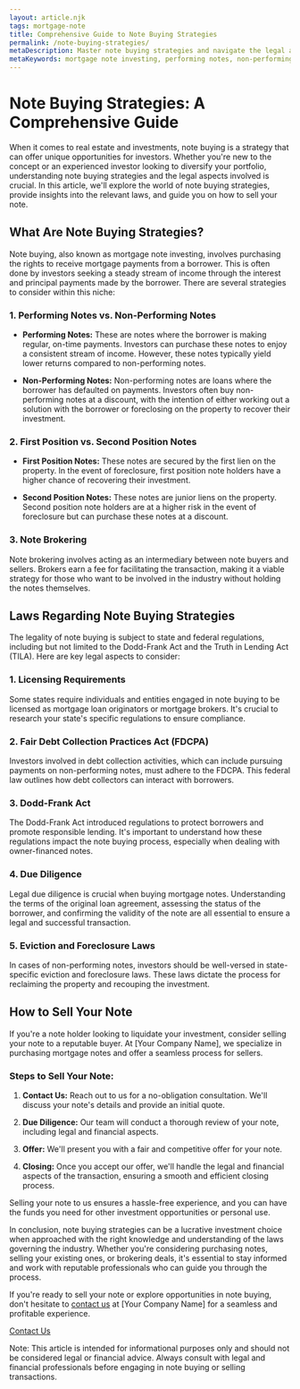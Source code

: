 ```yaml
---
layout: article.njk
tags: mortgage-note
title: Comprehensive Guide to Note Buying Strategies
permalink: /note-buying-strategies/
metaDescription: Master note buying strategies and navigate the legal aspects of this investment opportunity. Learn about note types, key laws, and how to sell your note for maximum profit.
metaKeywords: mortgage note investing, performing notes, non-performing notes, first position notes, second position notes, note brokering, foreclosure laws
---
```


# Note Buying Strategies: A Comprehensive Guide

When it comes to real estate and investments, note buying is a strategy that can offer unique opportunities for investors. Whether you're new to the concept or an experienced investor looking to diversify your portfolio, understanding note buying strategies and the legal aspects involved is crucial. In this article, we'll explore the world of note buying strategies, provide insights into the relevant laws, and guide you on how to sell your note.

## What Are Note Buying Strategies?

Note buying, also known as mortgage note investing, involves purchasing the rights to receive mortgage payments from a borrower. This is often done by investors seeking a steady stream of income through the interest and principal payments made by the borrower. There are several strategies to consider within this niche:

### 1. Performing Notes vs. Non-Performing Notes

- **Performing Notes:** These are notes where the borrower is making regular, on-time payments. Investors can purchase these notes to enjoy a consistent stream of income. However, these notes typically yield lower returns compared to non-performing notes.

- **Non-Performing Notes:** Non-performing notes are loans where the borrower has defaulted on payments. Investors often buy non-performing notes at a discount, with the intention of either working out a solution with the borrower or foreclosing on the property to recover their investment.

### 2. First Position vs. Second Position Notes

- **First Position Notes:** These notes are secured by the first lien on the property. In the event of foreclosure, first position note holders have a higher chance of recovering their investment.

- **Second Position Notes:** These notes are junior liens on the property. Second position note holders are at a higher risk in the event of foreclosure but can purchase these notes at a discount.

### 3. Note Brokering

Note brokering involves acting as an intermediary between note buyers and sellers. Brokers earn a fee for facilitating the transaction, making it a viable strategy for those who want to be involved in the industry without holding the notes themselves.

## Laws Regarding Note Buying Strategies

The legality of note buying is subject to state and federal regulations, including but not limited to the Dodd-Frank Act and the Truth in Lending Act (TILA). Here are key legal aspects to consider:

### 1. Licensing Requirements

Some states require individuals and entities engaged in note buying to be licensed as mortgage loan originators or mortgage brokers. It's crucial to research your state's specific regulations to ensure compliance.

### 2. Fair Debt Collection Practices Act (FDCPA)

Investors involved in debt collection activities, which can include pursuing payments on non-performing notes, must adhere to the FDCPA. This federal law outlines how debt collectors can interact with borrowers.

### 3. Dodd-Frank Act

The Dodd-Frank Act introduced regulations to protect borrowers and promote responsible lending. It's important to understand how these regulations impact the note buying process, especially when dealing with owner-financed notes.

### 4. Due Diligence

Legal due diligence is crucial when buying mortgage notes. Understanding the terms of the original loan agreement, assessing the status of the borrower, and confirming the validity of the note are all essential to ensure a legal and successful transaction.

### 5. Eviction and Foreclosure Laws

In cases of non-performing notes, investors should be well-versed in state-specific eviction and foreclosure laws. These laws dictate the process for reclaiming the property and recouping the investment.

## How to Sell Your Note

If you're a note holder looking to liquidate your investment, consider selling your note to a reputable buyer. At [Your Company Name], we specialize in purchasing mortgage notes and offer a seamless process for sellers.

### Steps to Sell Your Note:

1. **Contact Us:** Reach out to us for a no-obligation consultation. We'll discuss your note's details and provide an initial quote.

2. **Due Diligence:** Our team will conduct a thorough review of your note, including legal and financial aspects.

3. **Offer:** We'll present you with a fair and competitive offer for your note.

4. **Closing:** Once you accept our offer, we'll handle the legal and financial aspects of the transaction, ensuring a smooth and efficient closing process.

Selling your note to us ensures a hassle-free experience, and you can have the funds you need for other investment opportunities or personal use.

In conclusion, note buying strategies can be a lucrative investment choice when approached with the right knowledge and understanding of the laws governing the industry. Whether you're considering purchasing notes, selling your existing ones, or brokering deals, it's essential to stay informed and work with reputable professionals who can guide you through the process.

If you're ready to sell your note or explore opportunities in note buying, don't hesitate to [contact us](#) at [Your Company Name] for a seamless and profitable experience.

[Contact Us](#)

Note: This article is intended for informational purposes only and should not be considered legal or financial advice. Always consult with legal and financial professionals before engaging in note buying or selling transactions.